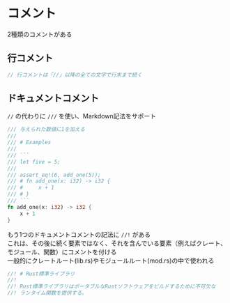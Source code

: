 # コメント

2種類のコメントがある

## 行コメント

```rust
// 行コメントは「//」以降の全ての文字で行末まで続く
```

## ドキュメントコメント

`//` の代わりに `///` を使い、Markdown記法をサポート

```rust
/// 与えられた数値に1を加える
///
/// # Examples
///
/// ```
/// let five = 5;
///
/// assert_eq!(6, add_one(5));
/// # fn add_one(x: i32) -> i32 {
/// #     x + 1
/// # }
/// ```
fn add_one(x: i32) -> i32 {
    x + 1
}
```

もう1つのドキュメントコメントの記法に `//!` がある  
これは、その後に続く要素ではなく、それを含んでいる要素（例えばクレート、モジュール、関数）にコメントを付ける  
一般的にクレートルート(lib.rs)やモジュールルート(mod.rs)の中で使われる

```rust
//! # Rust標準ライブラリ
//!
//! Rust標準ライブラリはポータブルなRustソフトウェアをビルドするために不可欠な
//! ランタイム関数を提供する。
```
